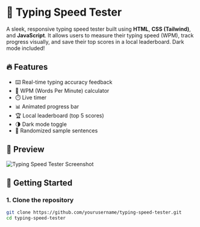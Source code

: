 # 🧠 Typing Speed Tester

A sleek, responsive typing speed tester built using **HTML**, **CSS (Tailwind)**, and **JavaScript**. It allows users to measure their typing speed (WPM), track progress visually, and save their top scores in a local leaderboard. Dark mode included!

## 🔥 Features

- ⌨️ Real-time typing accuracy feedback
- 🧮 WPM (Words Per Minute) calculator
- ⏱️ Live timer
- 📊 Animated progress bar
- 🏆 Local leaderboard (top 5 scores)
- 🌗 Dark mode toggle
- 🎲 Randomized sample sentences

## 📸 Preview

![Typing Speed Tester Screenshot](preview.png) <!-- Replace with actual image if needed -->

## 🚀 Getting Started

### 1. Clone the repository

```bash
git clone https://github.com/yourusername/typing-speed-tester.git
cd typing-speed-tester

